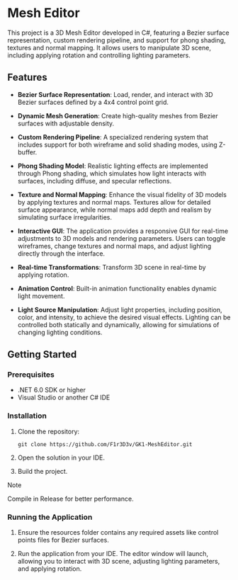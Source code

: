 # Mesh Editor

This project is a 3D Mesh Editor developed in C#, featuring a Bezier surface representation, custom rendering pipeline, and support for phong shading, textures and normal mapping. It allows users to manipulate 3D scene, including applying rotation and controlling lighting parameters.

## Features

- **Bezier Surface Representation**: Load, render, and interact with 3D Bezier surfaces defined by a 4x4 control point grid.

- **Dynamic Mesh Generation**: Create high-quality meshes from Bezier surfaces with adjustable density.

- **Custom Rendering Pipeline**: A specialized rendering system that includes support for both wireframe and solid shading modes, using Z-buffer.

- **Phong Shading Model**: Realistic lighting effects are implemented through Phong shading, which simulates how light interacts with surfaces, including diffuse, and specular reflections.

- **Texture and Normal Mapping**: Enhance the visual fidelity of 3D models by applying textures and normal maps. Textures allow for detailed surface appearance, while normal maps add depth and realism by simulating surface irregularities.

- **Interactive GUI**: The application provides a responsive GUI for real-time adjustments to 3D models and rendering parameters. Users can toggle wireframes, change textures and normal maps, and adjust lighting directly through the interface.

- **Real-time Transformations**: Transform 3D scene in real-time by applying rotation.

- **Animation Control**: Built-in animation functionality enables dynamic light movement.

- **Light Source Manipulation**: Adjust light properties, including position, color, and intensity, to achieve the desired visual effects. Lighting can be controlled both statically and dynamically, allowing for simulations of changing lighting conditions.

## Getting Started

### Prerequisites

- .NET 6.0 SDK or higher
- Visual Studio or another C# IDE

### Installation

1. Clone the repository:

   ```
   git clone https://github.com/F1r3D3v/GK1-MeshEditor.git
   ```

2. Open the solution in your IDE.

3. Build the project.

> [!NOTE]  
> Compile in Release for better performance.

### Running the Application

1. Ensure the resources folder contains any required assets like control points files for Bezier surfaces.

2. Run the application from your IDE. The editor window will launch, allowing you to interact with 3D scene, adjusting lighting parameters, and applying rotation.
